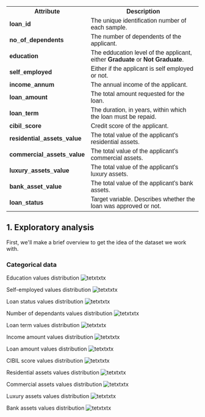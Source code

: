 <table style="font-family: Arial, sans-serif; font-size: 16px;">
  <tbody><tr>
    <th><b>Attribute</b></th>
    <th><b>Description</b></th>
  </tr>
  <tr>
    <td><b>loan_id</b></td>
    <td>The unique identification number of each sample.</td>
  </tr>
  <tr>
    <td><b>no_of_dependents</b></td>
    <td>The number of dependents of the applicant.</td>
  </tr>
  <tr>
    <td><b>education</b></td>
    <td>The edducation level of the applicant, either <b>Graduate</b> or <b>Not Graduate</b>.</td>
  </tr>
  <tr>
      <td><b>self_employed</b></td>
      <td>Either if the applicant is self employed or not.</td>
    </tr>
  <tr>
      <td><b>income_annum</b></td>
      <td>The annual income of the applicant.</td>
    </tr>
  <tr>
      <td><b>loan_amount</b></td>
      <td>The total amount requested for the loan.</td>
    </tr>
  <tr>
      <td><b>loan_term</b></td>
      <td>The duration, in years, within which the loan must be repaid.</td>
    </tr>
  <tr>
      <td><b>cibil_score</b></td>
      <td>Credit score of the applicant.</td>
    </tr>
  <tr>
      <td><b>residential_assets_value</b></td>
      <td>The total value of the applicant's residential assets.</td>
    </tr>
  <tr>
      <td><b>commercial_assets_value</b></td>
      <td>The total value of the applicant's commercial assets.</td>
    </tr>
 <tr>
      <td><b>luxury_assets_value</b></td>
      <td>The total value of the applicant's luxury assets.</td>
    </tr>
 <tr>
      <td><b>bank_asset_value</b></td>
      <td>The total value of the applicant's bank assets.</td>
    </tr>
 <tr>
      <td><b>loan_status</b></td>
      <td>Target variable. Describes whether the loan was approved or not.</td>
    </tr>
</tbody></table>

## 1. Exploratory analysis

First, we'll make a brief overview to get the idea of the dataset we work with.

### Categorical data

Education values distribution
![tetxtxtx](img/1-education.jpg)

Self-employed values distribution
![tetxtxtx](img/2-selfemployed.png)

Loan status values distribution
![tetxtxtx](img/3-loanstatus.png)

Number of dependants values distribution
![tetxtxtx](img/4-nodepend.png)

Loan term values distribution
![tetxtxtx](img/5-loaterm.png)

Income amount values distribution
![tetxtxtx](img/6-income.png)

Loan amount values distribution
![tetxtxtx](img/7-loanamount.png)

CIBIL score values distribution
![tetxtxtx](img/8-cibil.png)

Residential assets values distribution
![tetxtxtx](img/9-resid.png)

Commercial assets values distribution
![tetxtxtx](img/10-commerc.png)

Luxury assets values distribution
![tetxtxtx](img/11-lux.png)

Bank assets values distribution
![tetxtxtx](img/12-bank.png)




